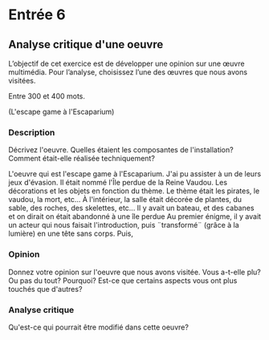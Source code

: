 # Entrée 6
## Analyse critique d'une oeuvre

L’objectif de cet exercice est de développer une opinion sur une œuvre multimédia. Pour l’analyse, choisissez l’une des œuvres que nous avons visitées. 

Entre 300 et 400 mots. 

(L'escape game à l'Escaparium)

### Description
Décrivez l'oeuvre. Quelles étaient les composantes de l'installation? Comment était-elle réalisée techniquement? 

L'oeuvre qui est l'escape game à l'Escaparium. J'ai pu assister à un de leurs jeux d'évasion. Il était nommé l'Île perdue de la Reine Vaudou. Les décorations et les objets en fonction du thème. Le thème était les pirates, le vaudou, la mort, etc... À l'intérieur, la salle était décorée de plantes, du sable, des roches, des skelettes, etc... Il y avait un bateau, et des cabanes et on dirait on était abandonné à une île perdue Au premier énigme, il y avait un acteur qui nous faisait l'introduction, puis ¨transformé¨ (grâce à la lumière) en une tête sans corps. Puis, 

### Opinion
Donnez votre opinion sur l'oeuvre que nous avons visitée. Vous a-t-elle plu? Ou pas du tout? Pourquoi? Est-ce que certains aspects vous ont plus touchés que d'autres? 

### Analyse critique
Qu'est-ce qui pourrait être modifié dans cette oeuvre? 
